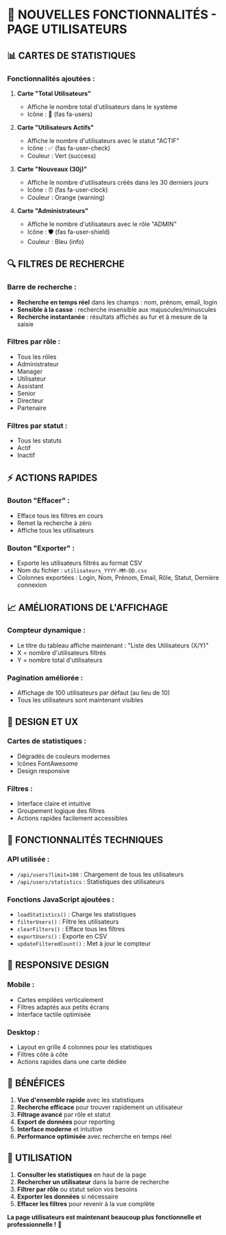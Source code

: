 # 🎉 NOUVELLES FONCTIONNALITÉS - PAGE UTILISATEURS

## 📊 **CARTES DE STATISTIQUES**

### **Fonctionnalités ajoutées :**

1. **Carte "Total Utilisateurs"** 
   - Affiche le nombre total d'utilisateurs dans le système
   - Icône : 👥 (fas fa-users)

2. **Carte "Utilisateurs Actifs"**
   - Affiche le nombre d'utilisateurs avec le statut "ACTIF"
   - Icône : ✅ (fas fa-user-check)
   - Couleur : Vert (success)

3. **Carte "Nouveaux (30j)"**
   - Affiche le nombre d'utilisateurs créés dans les 30 derniers jours
   - Icône : ⏰ (fas fa-user-clock)
   - Couleur : Orange (warning)

4. **Carte "Administrateurs"**
   - Affiche le nombre d'utilisateurs avec le rôle "ADMIN"
   - Icône : 🛡️ (fas fa-user-shield)
   - Couleur : Bleu (info)

## 🔍 **FILTRES DE RECHERCHE**

### **Barre de recherche :**
- **Recherche en temps réel** dans les champs : nom, prénom, email, login
- **Sensible à la casse** : recherche insensible aux majuscules/minuscules
- **Recherche instantanée** : résultats affichés au fur et à mesure de la saisie

### **Filtres par rôle :**
- Tous les rôles
- Administrateur
- Manager
- Utilisateur
- Assistant
- Senior
- Directeur
- Partenaire

### **Filtres par statut :**
- Tous les statuts
- Actif
- Inactif

## ⚡ **ACTIONS RAPIDES**

### **Bouton "Effacer" :**
- Efface tous les filtres en cours
- Remet la recherche à zéro
- Affiche tous les utilisateurs

### **Bouton "Exporter" :**
- Exporte les utilisateurs filtrés au format CSV
- Nom du fichier : `utilisateurs_YYYY-MM-DD.csv`
- Colonnes exportées : Login, Nom, Prénom, Email, Rôle, Statut, Dernière connexion

## 📈 **AMÉLIORATIONS DE L'AFFICHAGE**

### **Compteur dynamique :**
- Le titre du tableau affiche maintenant : "Liste des Utilisateurs (X/Y)"
- X = nombre d'utilisateurs filtrés
- Y = nombre total d'utilisateurs

### **Pagination améliorée :**
- Affichage de 100 utilisateurs par défaut (au lieu de 10)
- Tous les utilisateurs sont maintenant visibles

## 🎨 **DESIGN ET UX**

### **Cartes de statistiques :**
- Dégradés de couleurs modernes
- Icônes FontAwesome
- Design responsive

### **Filtres :**
- Interface claire et intuitive
- Groupement logique des filtres
- Actions rapides facilement accessibles

## 🔧 **FONCTIONNALITÉS TECHNIQUES**

### **API utilisée :**
- `/api/users?limit=100` : Chargement de tous les utilisateurs
- `/api/users/statistics` : Statistiques des utilisateurs

### **Fonctions JavaScript ajoutées :**
- `loadStatistics()` : Charge les statistiques
- `filterUsers()` : Filtre les utilisateurs
- `clearFilters()` : Efface tous les filtres
- `exportUsers()` : Exporte en CSV
- `updateFilteredCount()` : Met à jour le compteur

## 📱 **RESPONSIVE DESIGN**

### **Mobile :**
- Cartes empilées verticalement
- Filtres adaptés aux petits écrans
- Interface tactile optimisée

### **Desktop :**
- Layout en grille 4 colonnes pour les statistiques
- Filtres côte à côte
- Actions rapides dans une carte dédiée

## 🚀 **BÉNÉFICES**

1. **Vue d'ensemble rapide** avec les statistiques
2. **Recherche efficace** pour trouver rapidement un utilisateur
3. **Filtrage avancé** par rôle et statut
4. **Export de données** pour reporting
5. **Interface moderne** et intuitive
6. **Performance optimisée** avec recherche en temps réel

## 📝 **UTILISATION**

1. **Consulter les statistiques** en haut de la page
2. **Rechercher un utilisateur** dans la barre de recherche
3. **Filtrer par rôle** ou statut selon vos besoins
4. **Exporter les données** si nécessaire
5. **Effacer les filtres** pour revenir à la vue complète

**La page utilisateurs est maintenant beaucoup plus fonctionnelle et professionnelle !** 🎉 